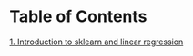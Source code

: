 # Table of Contents

[1. Introduction to sklearn and linear regression](https://github.com/INASIC/conus-exogenomics/blob/master/machine_learning/workshops/sklearn/tutorials/linear_regression/intro-sklearn.ipynb)
